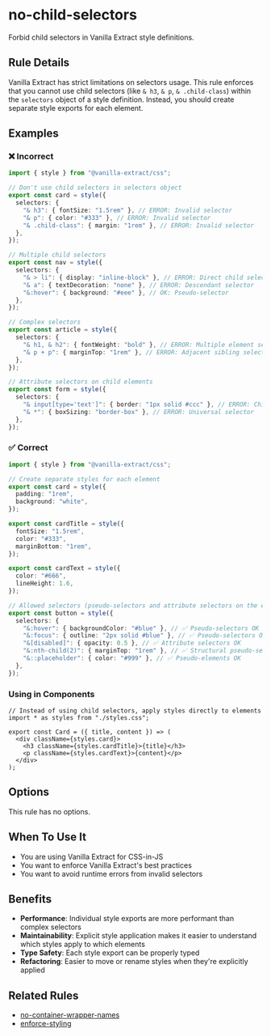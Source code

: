 # no-child-selectors

Forbid child selectors in Vanilla Extract style definitions.

## Rule Details

Vanilla Extract has strict limitations on selectors usage. This rule enforces that you cannot use child selectors (like `& h3`, `& p`, `& .child-class`) within the `selectors` object of a style definition. Instead, you should create separate style exports for each element.

## Examples

### ❌ Incorrect

```typescript
import { style } from "@vanilla-extract/css";

// Don't use child selectors in selectors object
export const card = style({
  selectors: {
    "& h3": { fontSize: "1.5rem" }, // ERROR: Invalid selector
    "& p": { color: "#333" }, // ERROR: Invalid selector
    "& .child-class": { margin: "1rem" }, // ERROR: Invalid selector
  },
});

// Multiple child selectors
export const nav = style({
  selectors: {
    "& > li": { display: "inline-block" }, // ERROR: Direct child selector
    "& a": { textDecoration: "none" }, // ERROR: Descendant selector
    "&:hover": { background: "#eee" }, // OK: Pseudo-selector
  },
});

// Complex selectors
export const article = style({
  selectors: {
    "& h1, & h2": { fontWeight: "bold" }, // ERROR: Multiple element selectors
    "& p + p": { marginTop: "1rem" }, // ERROR: Adjacent sibling selector
  },
});

// Attribute selectors on child elements
export const form = style({
  selectors: {
    "& input[type='text']": { border: "1px solid #ccc" }, // ERROR: Child element with attribute
    "& *": { boxSizing: "border-box" }, // ERROR: Universal selector
  },
});
```

### ✅ Correct

```typescript
import { style } from "@vanilla-extract/css";

// Create separate styles for each element
export const card = style({
  padding: "1rem",
  background: "white",
});

export const cardTitle = style({
  fontSize: "1.5rem",
  color: "#333",
  marginBottom: "1rem",
});

export const cardText = style({
  color: "#666",
  lineHeight: 1.6,
});

// Allowed selectors (pseudo-selectors and attribute selectors on the element itself)
export const button = style({
  selectors: {
    "&:hover": { backgroundColor: "#blue" }, // ✅ Pseudo-selectors OK
    "&:focus": { outline: "2px solid #blue" }, // ✅ Pseudo-selectors OK
    "&[disabled]": { opacity: 0.5 }, // ✅ Attribute selectors OK
    "&:nth-child(2)": { marginTop: "1rem" }, // ✅ Structural pseudo-selectors OK
    "&::placeholder": { color: "#999" }, // ✅ Pseudo-elements OK
  },
});
```

### Using in Components

```tsx
// Instead of using child selectors, apply styles directly to elements
import * as styles from "./styles.css";

export const Card = ({ title, content }) => (
  <div className={styles.card}>
    <h3 className={styles.cardTitle}>{title}</h3>
    <p className={styles.cardText}>{content}</p>
  </div>
);
```

## Options

This rule has no options.

## When To Use It

- You are using Vanilla Extract for CSS-in-JS
- You want to enforce Vanilla Extract's best practices
- You want to avoid runtime errors from invalid selectors

## Benefits

- **Performance**: Individual style exports are more performant than complex selectors
- **Maintainability**: Explicit style application makes it easier to understand which styles apply to which elements
- **Type Safety**: Each style export can be properly typed
- **Refactoring**: Easier to move or rename styles when they're explicitly applied

## Related Rules

- [no-container-wrapper-names](./no-container-wrapper-names.md)
- [enforce-styling](./enforce-styling.md)

